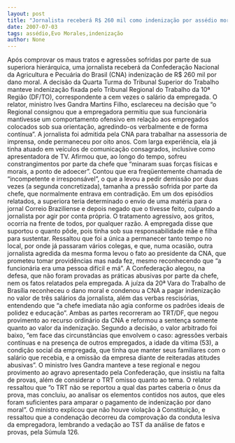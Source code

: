 ```yaml
---
layout: post
title: "Jornalista receberá R$ 260 mil como indenização por assédio moral "
date: 2007-07-03
tags: assédio,Evo Morales,indenização
author: None
---
```

Ap&oacute;s comprovar os maus tratos e agress&otilde;es sofridas por parte de sua superiora hier&aacute;rquica, uma jornalista receber&aacute; da Confedera&ccedil;&atilde;o Nacional da Agricultura e Pecu&aacute;ria do Brasil (CNA) indeniza&ccedil;&atilde;o de R$ 260 mil por dano moral. 
A decis&atilde;o da Quarta Turma do Tribunal Superior do Trabalho manteve indeniza&ccedil;&atilde;o fixada pelo Tribunal Regional do Trabalho da 10&ordf; Regi&atilde;o (DF/TO), correspondente a cem vezes o sal&aacute;rio da empregada. 
O relator, ministro Ives Gandra Martins Filho, esclareceu na decis&atilde;o que &ldquo;o Regional consignou que a empregadora permitiu que sua funcion&aacute;ria mantivesse um comportamento ofensivo em rela&ccedil;&atilde;o aos empregados colocados sob sua orienta&ccedil;&atilde;o, agredindo-os verbalmente e de forma cont&iacute;nua&rdquo;. 
A jornalista foi admitida pela CNA para trabalhar na assessoria de imprensa, onde permaneceu por oito anos. Com larga experi&ecirc;ncia, ela j&aacute; tinha atuado em ve&iacute;culos de comunica&ccedil;&atilde;o consagrados, inclusive como apresentadora de TV. Afirmou que, ao longo do tempo, sofreu constrangimentos por parte da chefe que &ldquo;minaram suas for&ccedil;as f&iacute;sicas e morais, a ponto de adoecer&rdquo;. 
Contou que era freq&uuml;entemente chamada de &ldquo;incompetente e irrespons&aacute;vel&rdquo;, o que a levou a pedir demiss&atilde;o por duas vezes (a segunda concretizada), tamanha a press&atilde;o sofrida por parte da chefe, que normalmente entrava em contradi&ccedil;&atilde;o. Em um dos epis&oacute;dios relatados, a superiora teria determinado o envio de uma mat&eacute;ria para o jornal Correio Braziliense e depois negado que o tivesse feito, culpando a jornalista por agir por conta pr&oacute;pria. 
O tratamento agressivo, aos gritos, ocorria na frente de todos, por qualquer raz&atilde;o. A empregada disse que suportou o quanto p&ocirc;de, pois tinha sob sua responsabilidade m&atilde;e e filha para sustentar. Ressaltou que foi a &uacute;nica a permanecer tanto tempo no local, por onde j&aacute; passaram v&aacute;rios colegas, e que, numa ocasi&atilde;o, outra jornalista agredida da mesma forma levou o fato ao presidente da CNA, que prometeu tomar provid&ecirc;ncias mas nada fez, mesmo reconhecendo que &ldquo;a funcion&aacute;ria era uma pessoa dif&iacute;cil e m&aacute;&rdquo;. 
A Confedera&ccedil;&atilde;o alegou, na defesa, que n&atilde;o foram provadas as pr&aacute;ticas abusivas por parte da chefe, nem os fatos relatados pela empregada. 
A ju&iacute;za da 20&ordf; Vara do Trabalho de Bras&iacute;lia reconheceu o dano moral e condenou a CNA a pagar indeniza&ccedil;&atilde;o no valor de tr&ecirc;s sal&aacute;rios da jornalista, al&eacute;m das verbas rescis&oacute;rias, entendendo que &ldquo;a chefe imediata n&atilde;o agia conforme os padr&otilde;es ideais de polidez e educa&ccedil;&atilde;o&rdquo;. Ambas as partes recorreram ao TRT/DF, que negou provimento ao recurso ordin&aacute;rio da CNA e reformou a senten&ccedil;a somente quanto ao valor da indeniza&ccedil;&atilde;o. 
Segundo a decis&atilde;o, o valor arbitrado foi baixo, &ldquo;em face das circunst&acirc;ncias que envolvem o caso: agress&otilde;es verbais cont&iacute;nuas e na presen&ccedil;a de outros empregados, a idade da v&iacute;tima (53), a condi&ccedil;&atilde;o social da empregada, que tinha que manter seus familiares com o sal&aacute;rio que recebia, e a omiss&atilde;o da empresa diante de reiteradas atitudes abusivas&rdquo;. 
O ministro Ives Gandra manteve a tese regional e negou provimento ao agravo apresentado pela Confedera&ccedil;&atilde;o, que insistiu na falta de provas, al&eacute;m de considerar o TRT omisso quanto ao tema. O relator ressaltou que &ldquo;o TRT n&atilde;o se reportou a qual das partes caberia o &ocirc;nus da prova, mas concluiu, ao analisar os elementos contidos nos autos, que eles foram suficientes para amparar o pagamento de indeniza&ccedil;&atilde;o por dano moral&rdquo;. 
O ministro explicou que n&atilde;o houve viola&ccedil;&atilde;o &agrave; Constitui&ccedil;&atilde;o, e ressaltou que a condena&ccedil;&atilde;o decorreu da comprova&ccedil;&atilde;o da conduta lesiva da empregadora, lembrando a veda&ccedil;&atilde;o ao TST da an&aacute;lise de fatos e provas, pela S&uacute;mula 126.
 